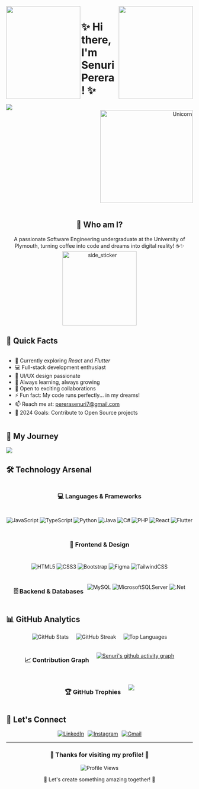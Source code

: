 <div align="center">
<img width="200" height="250" src="https://user-images.githubusercontent.com/65187002/144930161-2f783401-8d27-4fdf-a2f7-cc0ba32f1f1f.gif" align="left">
<img width="200" height="250" src="https://user-images.githubusercontent.com/65187002/144930161-2f783401-8d27-4fdf-a2f7-cc0ba32f1f1f.gif" align="right">
</div>

# ✨ Hi there, I'm Senuri Perera! ✨

<div style="display: inline-block; max-width: 100%;">
  <img src="https://readme-typing-svg.herokuapp.com?size=26&duration=2500&lines=Software+Engineering+Student;Web+Developer;UI+Designer;Come+Code+With+Me;I+Love+Raminda" style="max-width: 100%;">
</div>

<div align="right" style="max-width: 100%;">
  <img width="250px" alt="Unicorn" src="https://media.giphy.com/media/3ohs4BSacFKI7A717y/giphy.gif" style="max-width: 100%;" />
</div>

</div>

<br>

<div align="center">
  
## 🌟 Who am I?

<p align="center" style="max-width: 600px; margin: auto;">
A passionate Software Engineering undergraduate at the University of Plymouth, turning coffee into code and dreams into digital reality! ☕✨
</p>

<div style="display: flex; justify-content: center; align-items: center; flex-wrap: wrap; gap: 20px;">
  <img align="center" width="200px" height="200px" alt="side_sticker" src="https://media.giphy.com/media/TEnXkcsHrP4YedChhA/giphy.gif" style="max-width: 100%;" />
</div>

</div>

## 💫 Quick Facts

<div style="display: flex; flex-wrap: wrap; gap: 10px;">

- 🚀 Currently exploring *React* and *Flutter*
- 💻 Full-stack development enthusiast
- 🎨 UI/UX design passionate
- 🌱 Always learning, always growing
- 🤝 Open to exciting collaborations
- ⚡ Fun fact: My code runs perfectly... in my dreams!
- 📫 Reach me at: pererasenuri7@gmail.com
- 🎯 2024 Goals: Contribute to Open Source projects

</div>

## 🌈 My Journey

<a href="https://github.com/fairyland0926"><img src="https://readme-typing-svg.herokuapp.com/?lines=Building%20Beautiful%20Web%20Apps;Creating%20Mobile%20Experiences;Learning%20New%20Technologies;Growing%20as%20a%20Developer&font=Pacifico&center=true&width=650&height=120&color=58a6ff&vCenter=true&size=45%22" style="max-width: 100%;"></a>

## 🛠 Technology Arsenal

<div align="center" style="display: flex; flex-wrap: wrap; gap: 10px; justify-content: center;">

### 💻 Languages & Frameworks
![JavaScript](https://img.shields.io/badge/javascript-%23323330.svg?style=for-the-badge&logo=javascript&logoColor=%23F7DF1E)
![TypeScript](https://img.shields.io/badge/typescript-%23007ACC.svg?style=for-the-badge&logo=typescript&logoColor=white)
![Python](https://img.shields.io/badge/python-3670A0?style=for-the-badge&logo=python&logoColor=ffdd54)
![Java](https://img.shields.io/badge/java-%23ED8B00.svg?style=for-the-badge&logo=java&logoColor=white)
![C#](https://img.shields.io/badge/c%23-%23239120.svg?style=for-the-badge&logo=c-sharp&logoColor=white)
![PHP](https://img.shields.io/badge/php-%23777BB4.svg?style=for-the-badge&logo=php&logoColor=white)
![React](https://img.shields.io/badge/react-%2320232a.svg?style=for-the-badge&logo=react&logoColor=%2361DAFB)
![Flutter](https://img.shields.io/badge/Flutter-%2302569B.svg?style=for-the-badge&logo=Flutter&logoColor=white)

### 🎨 Frontend & Design
![HTML5](https://img.shields.io/badge/html5-%23E34F26.svg?style=for-the-badge&logo=html5&logoColor=white)
![CSS3](https://img.shields.io/badge/css3-%231572B6.svg?style=for-the-badge&logo=css3&logoColor=white)
![Bootstrap](https://img.shields.io/badge/bootstrap-%23563D7C.svg?style=for-the-badge&logo=bootstrap&logoColor=white)
![Figma](https://img.shields.io/badge/figma-%23F24E1E.svg?style=for-the-badge&logo=figma&logoColor=white)
![TailwindCSS](https://img.shields.io/badge/tailwindcss-%2338B2AC.svg?style=for-the-badge&logo=tailwind-css&logoColor=white)

### 🗄 Backend & Databases
![MySQL](https://img.shields.io/badge/mysql-%2300f.svg?style=for-the-badge&logo=mysql&logoColor=white)
![MicrosoftSQLServer](https://img.shields.io/badge/Microsoft%20SQL%20Server-CC2927?style=for-the-badge&logo=microsoft%20sql%20server&logoColor=white)
![.Net](https://img.shields.io/badge/.NET-5C2D91?style=for-the-badge&logo=.net&logoColor=white)

</div>

## 📊 GitHub Analytics

<div align="center" style="display: flex; flex-wrap: wrap; gap: 20px; justify-content: center;">

<img src="https://github-readme-stats.vercel.app/api?username=senuriperera&theme=radical&hide_border=false&include_all_commits=true&count_private=true" alt="GitHub Stats" style="max-width: 100%;" />

<img src="https://github-readme-streak-stats.herokuapp.com/?user=senuriperera&theme=radical&hide_border=false" alt="GitHub Streak" style="max-width: 100%;" />

<img src="https://github-readme-stats.vercel.app/api/top-langs/?username=senuriperera&theme=radical&hide_border=false&include_all_commits=true&count_private=true&layout=compact" alt="Top Languages" style="max-width: 100%;" />

### 📈 Contribution Graph
[![Senuri's github activity graph](https://github-readme-activity-graph.vercel.app/graph?username=senuriperera&theme=dracula)](https://github.com/ashutosh00710/github-readme-activity-graph)

### 🏆 GitHub Trophies
![](https://github-profile-trophy.vercel.app/?username=senuriperera&theme=radical&no-frame=false&no-bg=true&margin-w=4)

</div>

## 🤝 Let's Connect

<div align="center" style="display: flex; flex-wrap: wrap; gap: 10px; justify-content: center;">
  <a href="https://linkedin.com/in/senuriperera5583" target="_blank">
    <img src="https://img.shields.io/badge/LinkedIn-%230077B5.svg?style=for-the-badge&logo=linkedin&logoColor=white" alt="LinkedIn" />
  </a>
  <a href="https://instagram.com/senurii_.dp" target="_blank">
    <img src="https://img.shields.io/badge/Instagram-%23E4405F.svg?style=for-the-badge&logo=Instagram&logoColor=white" alt="Instagram" />
  </a>
  <a href="mailto:pererasenuri7@gmail.com">
    <img src="https://img.shields.io/badge/Gmail-D14836?style=for-the-badge&logo=gmail&logoColor=white" alt="Gmail" />
  </a>
</div>

---

<div align="center">
  <h3>🌟 Thanks for visiting my profile! 🌟</h3>
  
  <img src="https://komarev.com/ghpvc/?username=senuriperera&label=Profile%20Views&color=blueviolet&style=flat-square" alt="Profile Views" />
  
  <p>💖 Let's create something amazing together! 💖</p>
</div>


